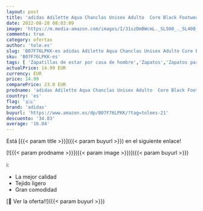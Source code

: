 ```yaml
---
layout: post
title: 'adidas Adilette Aqua Chanclas Unisex Adulto  Core Black Footwear White Core Black  47 EU'
date: 2022-08-28 08:03:09
image: 'https://m.media-amazon.com/images/I/31szDmBWcmL._SL500_._SL400_.jpg'
comments: true
category: ofertas
author: 'tole.es'
slug: 'B07F76LPKK-es adidas Adilette Aqua Chanclas Unisex Adulto Core Black...'
sku: 'B07F76LPKK-es'
tags: [ 'Zapatillas de estar por casa de hombre','Zapatos','Zapatos para hombre','Zapatos y complementos','Zuecos y mules para hombre','adidas','chanclas','🇪🇸', ]
actualPrice: 14.99 EUR
currency: EUR
price: 14.99
comparePrice: 23.0 EUR
prodname: 'adidas Adilette Aqua Chanclas Unisex Adulto  Core Black Footwear White Core Black  47 EU'
country: 'es'
flag: '🇪🇸'
brand: 'adidas'
buyurl: 'https://www.amazon.es/dp/B07F76LPKK/?tag=tolees-21'
descuento: '34.83'
average: '16.04'
---
```


Está [{{< param title >}}]({{< param buyurl >}}) en el siguiente enlace!

[![{{< param prodname >}}]({{< param image >}})]({{< param buyurl >}})

ℹ️:

- La mejor calidad
- Tejido ligero
- Gran comodidad

[🛒 Ver la oferta!!]({{< param buyurl >}})
